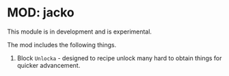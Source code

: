 MOD: jacko
==========

This module is in development and is experimental.

The mod includes the following things.

1. Block `Unlocka` - designed to recipe unlock many hard to obtain things for quicker advancement.